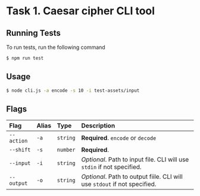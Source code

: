 # Task 1. Caesar cipher CLI tool

## Running Tests

To run tests, run the following command

```bash
$ npm run test
```

## Usage

```bash
$ node cli.js -a encode -s 10 -i test-assets/input
```

## Flags

| Flag       | Alias |  Type    | Description                |
| :--------  | :---- | :------- | :------------------------- |
| `--action` | `-a`  | `string` | **Required**. `encode` or `decode`
| `--shift`  | `-s`  | `number` | **Required**.
| `--input`  | `-i`  | `string` | *Optional*. Path to input file. CLI will use `stdin` if not specified.
| `--output` | `-o`  | `string` | *Optional*. Path to output fiile. CLI will use `stdout` if not specified.
